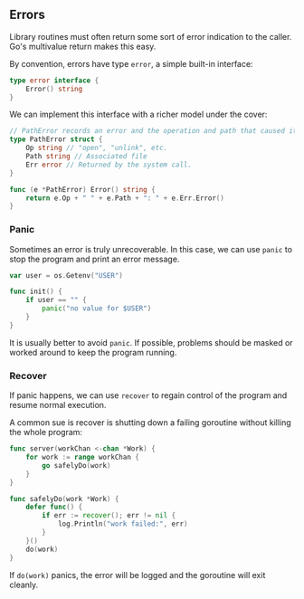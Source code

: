 ## Errors

Library routines must often return some sort of error indication to the caller. Go's multivalue return makes this easy.

By convention, errors have type `error`, a simple built-in interface:

```go
type error interface {
    Error() string
}
```

We can implement this interface with a richer model under the cover:

```go
// PathError records an error and the operation and path that caused it.
type PathError struct {
    Op string // "open", "unlink", etc.
    Path string // Associated file
    Err error // Returned by the system call.
}

func (e *PathError) Error() string {
    return e.Op + " " + e.Path + ": " + e.Err.Error()
}
```

### Panic

Sometimes an error is truly unrecoverable. In this case, we can use `panic` to stop the program and print an error message.

```go
var user = os.Getenv("USER")

func init() {
    if user == "" {
        panic("no value for $USER")
    }
}
```

It is usually better to avoid `panic`. If possible, problems should be masked or worked around to keep the program running.

### Recover

If panic happens, we can use `recover` to regain control of the program and resume normal execution.

A common sue is recover is shutting down a failing goroutine without killing the whole program:

```go
func server(workChan <-chan *Work) {
    for work := range workChan {
        go safelyDo(work)
    }
}

func safelyDo(work *Work) {
    defer func() {
        if err := recover(); err != nil {
            log.Println("work failed:", err)
        }
    }()
    do(work)
}
```

If `do(work)` panics, the error will be logged and the goroutine will exit cleanly.

